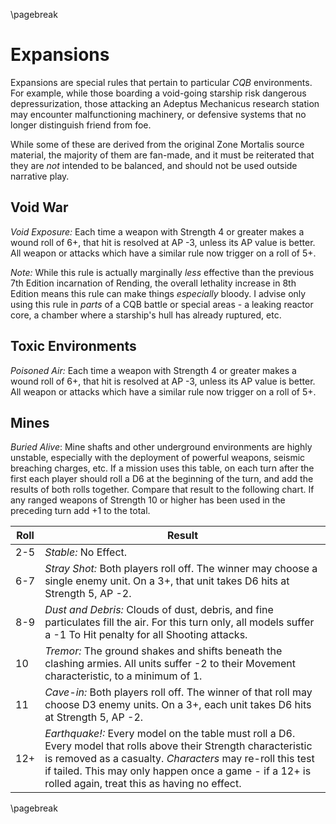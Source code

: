 \pagebreak

# Expansions #

Expansions are special rules that pertain to particular *CQB* environments. For example, while those boarding a void-going starship risk dangerous depressurization, those attacking an Adeptus Mechanicus research station may encounter malfunctioning machinery, or defensive systems that no longer distinguish friend from foe.

While some of these are derived from the original Zone Mortalis source material, the majority of them are fan-made, and it must be reiterated that they are *not* intended to be balanced, and should not be used outside narrative play.

## Void War ##

*Void Exposure:* Each time a weapon with Strength 4 or greater makes a wound roll of 6+, that hit is resolved at AP -3, unless its AP value is better. All weapon or attacks which have a similar rule now trigger on a roll of 5+.

*Note:* While this rule is actually marginally *less* effective than the previous 7th Edition incarnation of Rending, the overall lethality increase in 8th Edition means this rule can make things *especially* bloody. I advise only using this rule in *parts* of a CQB battle or special areas - a leaking reactor core, a chamber where a starship's hull has already ruptured, etc.

## Toxic Environments ##

*Poisoned Air:* Each time a weapon with Strength 4 or greater makes a wound roll of 6+, that hit is resolved at AP -3, unless its AP value is better. All weapon or attacks which have a similar rule now trigger on a roll of 5+.

## Mines ##

*Buried Alive*: Mine shafts and other underground environments are highly unstable, especially with the deployment of powerful weapons, seismic breaching charges, etc. If a mission uses this table, on each turn after the first each player should roll a D6 at the beginning of the turn, and add the results of both rolls together. Compare that result to the following chart. If any ranged weapons of Strength 10 or higher has been used in the preceding turn add +1 to the total.

| Roll | Result |
|------|--------|
| 2-5    | *Stable:* No Effect.   | 
| 6-7    | *Stray Shot:* Both players roll off. The winner may choose a single enemy unit. On a 3+, that unit takes D6 hits at Strength 5, AP -2.    |
| 8-9    | *Dust and Debris:* Clouds of dust, debris, and fine particulates fill the air. For this turn only, all models suffer a -1 To Hit penalty for all Shooting attacks.    |
| 10   | *Tremor:* The ground shakes and shifts beneath the clashing armies. All units suffer -2 to their Movement characteristic, to a minimum of 1.    |
| 11    | *Cave-in:* Both players roll off. The winner of that roll may choose D3 enemy units. On a 3+, each unit takes D6 hits at Strength 5, AP -2.    |
| 12+    | *Earthquake!:* Every model on the table must roll a D6. Every model that rolls above their Strength characteristic is removed as a casualty. *Characters* may re-roll this test if tailed. This may only happen once a game - if a 12+ is rolled again, treat this as having no effect.   |

\pagebreak